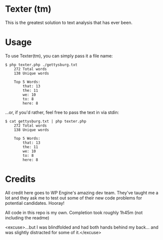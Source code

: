 Texter (tm)
===========

This is the greatest solution to text analysis that has ever been.

Usage
=====

To use Texter(tm), you can simply pass it a file name:

```
$ php texter.php ./gettysburg.txt 
    272 Total words
    138 Unique words

    Top 5 Words:
        that: 13
        the: 11
        we: 10
        to: 8
        here: 8

```

...or, if you'd rather, feel free to pass the text in via stdin:

```
$ cat gettysburg.txt | php texter.php
    272 Total words
    138 Unique words

    Top 5 Words:
        that: 13
        the: 11
        we: 10
        to: 8
        here: 8

```

Credits
=======

All credit here goes to WP Engine's amazing dev team. They've taught me a lot and they ask me to test out some of their new code problems for potential candidates. Hooray!

All code in this repo is my own. Completion took roughly 1h45m (not including the readme)

&lt;excuse&gt;...but I was blindfolded and had both hands behind my back... and was slightly distracted for some of it.&lt;/excuse&gt;
